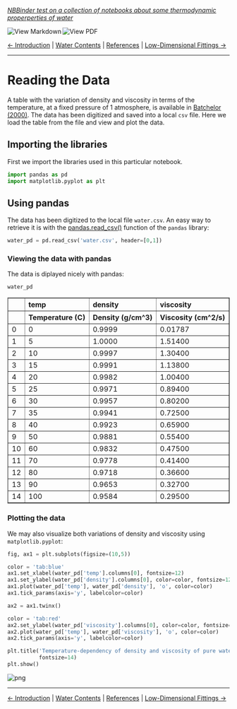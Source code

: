 <!--HEADER-->
[*NBBinder test on a collection of notebooks about some thermodynamic properperties of water*](https://github.com/rmsrosa/nbbinder)

<!--BADGES-->
<a href="https://nbviewer.jupyter.org/github/rmsrosa/nbbinder/blob/master/tests/nb_export_builds/nb_water_md/02.00-Data.md"><img align="left" src="https://img.shields.io/badge/view-markdown-orange" alt="View Markdown" title="View Markdown"></a><a href="https://nbviewer.jupyter.org/github/rmsrosa/nbbinder/blob/master/tests/nb_export_builds/nb_water_pdf/02.00-Data.pdf"><img align="left" src="https://img.shields.io/badge/view-pdf-blueviolet" alt="View PDF" title="View PDF"></a>&nbsp;

<!--NAVIGATOR-->
[<- Introduction](01.00-Introduction.md) | [Water Contents](00.00-Water_Contents.md) | [References](BA.00-References.md) | [Low-Dimensional Fittings ->](03.00-Low_Dim_Fittings.md)

---


# Reading the Data

A table with the variation of density and viscosity in terms of the temperature, at a fixed pressure of $1$ atmosphere, is available in [Batchelor (2000)](BA.00-References.ipynb). The data has been digitized and saved into a local `csv` file. Here we load the table from the file and view and plot the data.

## Importing the libraries

First we import the libraries used in this particular notebook.


```python
import pandas as pd
import matplotlib.pyplot as plt
```

## Using pandas

The data has been digitized to the local file `water.csv`. An easy way to retrieve it is with the [pandas.read_csv()](https://pandas.pydata.org/pandas-docs/stable/reference/api/pandas.read_csv.html) function of the `pandas` library:


```python
water_pd = pd.read_csv('water.csv', header=[0,1])
```

### Viewing the data with pandas

The data is diplayed nicely with pandas:


```python
water_pd
```




<div>
<style scoped>
    .dataframe tbody tr th:only-of-type {
        vertical-align: middle;
    }

    .dataframe tbody tr th {
        vertical-align: top;
    }

    .dataframe thead tr th {
        text-align: left;
    }
</style>
<table border="1" class="dataframe">
  <thead>
    <tr>
      <th></th>
      <th>temp</th>
      <th>density</th>
      <th>viscosity</th>
    </tr>
    <tr>
      <th></th>
      <th>Temperature (C)</th>
      <th>Density (g/cm^3)</th>
      <th>Viscosity (cm^2/s)</th>
    </tr>
  </thead>
  <tbody>
    <tr>
      <td>0</td>
      <td>0</td>
      <td>0.9999</td>
      <td>0.01787</td>
    </tr>
    <tr>
      <td>1</td>
      <td>5</td>
      <td>1.0000</td>
      <td>1.51400</td>
    </tr>
    <tr>
      <td>2</td>
      <td>10</td>
      <td>0.9997</td>
      <td>1.30400</td>
    </tr>
    <tr>
      <td>3</td>
      <td>15</td>
      <td>0.9991</td>
      <td>1.13800</td>
    </tr>
    <tr>
      <td>4</td>
      <td>20</td>
      <td>0.9982</td>
      <td>1.00400</td>
    </tr>
    <tr>
      <td>5</td>
      <td>25</td>
      <td>0.9971</td>
      <td>0.89400</td>
    </tr>
    <tr>
      <td>6</td>
      <td>30</td>
      <td>0.9957</td>
      <td>0.80200</td>
    </tr>
    <tr>
      <td>7</td>
      <td>35</td>
      <td>0.9941</td>
      <td>0.72500</td>
    </tr>
    <tr>
      <td>8</td>
      <td>40</td>
      <td>0.9923</td>
      <td>0.65900</td>
    </tr>
    <tr>
      <td>9</td>
      <td>50</td>
      <td>0.9881</td>
      <td>0.55400</td>
    </tr>
    <tr>
      <td>10</td>
      <td>60</td>
      <td>0.9832</td>
      <td>0.47500</td>
    </tr>
    <tr>
      <td>11</td>
      <td>70</td>
      <td>0.9778</td>
      <td>0.41400</td>
    </tr>
    <tr>
      <td>12</td>
      <td>80</td>
      <td>0.9718</td>
      <td>0.36600</td>
    </tr>
    <tr>
      <td>13</td>
      <td>90</td>
      <td>0.9653</td>
      <td>0.32700</td>
    </tr>
    <tr>
      <td>14</td>
      <td>100</td>
      <td>0.9584</td>
      <td>0.29500</td>
    </tr>
  </tbody>
</table>
</div>



### Plotting the data

We may also visualize both variations of density and viscosity using `matplotlib.pyplot`:


```python
fig, ax1 = plt.subplots(figsize=(10,5))

color = 'tab:blue'
ax1.set_xlabel(water_pd['temp'].columns[0], fontsize=12)
ax1.set_ylabel(water_pd['density'].columns[0], color=color, fontsize=12)
ax1.plot(water_pd['temp'], water_pd['density'], 'o', color=color)
ax1.tick_params(axis='y', labelcolor=color)

ax2 = ax1.twinx()  

color = 'tab:red'
ax2.set_ylabel(water_pd['viscosity'].columns[0], color=color, fontsize=12)
ax2.plot(water_pd['temp'], water_pd['viscosity'], 'o', color=color)
ax2.tick_params(axis='y', labelcolor=color)

plt.title('Temperature-dependency of density and viscosity of pure water at 1 atm', 
          fontsize=14)
plt.show()
```


![png](output_11_0.png)


<!--NAVIGATOR-->

---
[<- Introduction](01.00-Introduction.md) | [Water Contents](00.00-Water_Contents.md) | [References](BA.00-References.md) | [Low-Dimensional Fittings ->](03.00-Low_Dim_Fittings.md)
